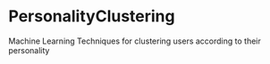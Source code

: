 # PersonalityClustering
Machine Learning Techniques for clustering users according to their personality
